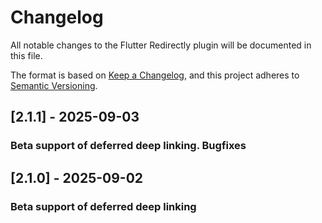# Changelog

All notable changes to the Flutter Redirectly plugin will be documented in this file.

The format is based on [Keep a Changelog](https://keepachangelog.com/en/1.0.0/),
and this project adheres to [Semantic Versioning](https://semver.org/spec/v2.0.0.html).

## [2.1.1] - 2025-09-03

### Beta support of deferred deep linking. Bugfixes

## [2.1.0] - 2025-09-02

### Beta support of deferred deep linking
